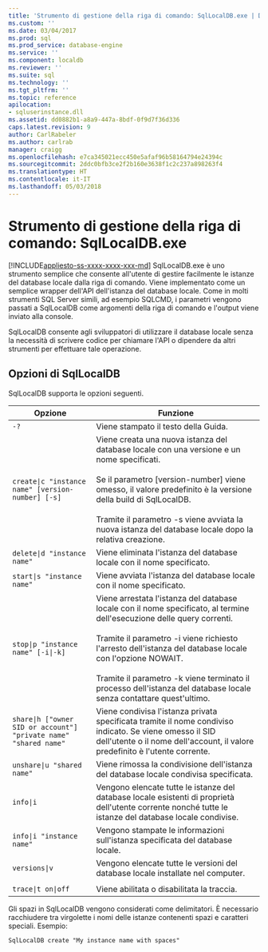 ```yaml
---
title: 'Strumento di gestione della riga di comando: SqlLocalDB.exe | Documenti Microsoft'
ms.custom: ''
ms.date: 03/04/2017
ms.prod: sql
ms.prod_service: database-engine
ms.service: ''
ms.component: localdb
ms.reviewer: ''
ms.suite: sql
ms.technology: ''
ms.tgt_pltfrm: ''
ms.topic: reference
apilocation:
- sqluserinstance.dll
ms.assetid: dd0882b1-a8a9-447a-8bdf-0f9d7f36d336
caps.latest.revision: 9
author: CarlRabeler
ms.author: carlrab
manager: craigg
ms.openlocfilehash: e7ca345021ecc450e5afaf96b58164794e24394c
ms.sourcegitcommit: 2ddc0bfb3ce2f2b160e3638f1c2c237a898263f4
ms.translationtype: HT
ms.contentlocale: it-IT
ms.lasthandoff: 05/03/2018
---
```

# <a name="command-line-management-tool-sqllocaldbexe"></a>Strumento di gestione della riga di comando: SqlLocalDB.exe
[!INCLUDE[appliesto-ss-xxxx-xxxx-xxx-md](../../includes/appliesto-ss-xxxx-xxxx-xxx-md.md)]
  SqlLocalDB.exe è uno strumento semplice che consente all'utente di gestire facilmente le istanze del database locale dalla riga di comando. Viene implementato come un semplice wrapper dell'API dell'istanza del database locale. Come in molti strumenti SQL Server simili, ad esempio SQLCMD, i parametri vengono passati a SqlLocalDB come argomenti della riga di comando e l'output viene inviato alla console.  
  
 SqlLocalDB consente agli sviluppatori di utilizzare il database locale senza la necessità di scrivere codice per chiamare l'API o dipendere da altri strumenti per effettuare tale operazione.  
  
## <a name="sqllocaldb-options"></a>Opzioni di SqlLocalDB  
 SqlLocalDB supporta le opzioni seguenti.  
  
|Opzione|Funzione|  
|------------|------------------|  
|`-?`|Viene stampato il testo della Guida.|  
|`create\|c "instance name" [version-number] [-s]`|Viene creata una nuova istanza del database locale con una versione e un nome specificati.<br /><br /> Se il parametro [version-number] viene omesso, il valore predefinito è la versione della build di SqlLocalDB.<br /><br /> Tramite il parametro -s viene avviata la nuova istanza del database locale dopo la relativa creazione.|  
|`delete\|d "instance name"`|Viene eliminata l'istanza del database locale con il nome specificato.|  
|`start\|s "instance name"`|Viene avviata l'istanza del database locale con il nome specificato.|  
|`stop\|p "instance name" [-i\|-k]`|Viene arrestata l'istanza del database locale con il nome specificato, al termine dell'esecuzione delle query correnti.<br /><br /> Tramite il parametro -i viene richiesto l'arresto dell'istanza del database locale con l'opzione NOWAIT.<br /><br /> Tramite il parametro -k viene terminato il processo dell'istanza del database locale senza contattare quest'ultimo.|  
|`share\|h ["owner SID or account"] "private name" "shared name"`|Viene condivisa l'istanza privata specificata tramite il nome condiviso indicato. Se viene omesso il SID dell'utente o il nome dell'account, il valore predefinito è l'utente corrente.|  
|`unshare\|u "shared name"`|Viene rimossa la condivisione dell'istanza del database locale condivisa specificata.|  
|`info\|i`|Vengono elencate tutte le istanze del database locale esistenti di proprietà dell'utente corrente nonché tutte le istanze del database locale condivise.|  
|`info\|i "instance name"`|Vengono stampate le informazioni sull'istanza specificata del database locale.|  
|`versions\|v`|Vengono elencate tutte le versioni del database locale installate nel computer.|  
|||  
|`trace\|t on\|off`|Viene abilitata o disabilitata la traccia.|  
  
 Gli spazi in SqlLocalDB vengono considerati come delimitatori. È necessario racchiudere tra virgolette i nomi delle istanze contenenti spazi e caratteri speciali. Esempio:  
  
 `SqlLocalDB create "My instance name with spaces"`  
  
  
